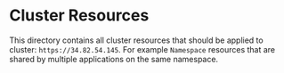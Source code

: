 # Cluster Resources
This directory contains all cluster resources that should be applied to cluster: `https://34.82.54.145`.
For example `Namespace` resources that are shared by multiple applications on the same namespace.

